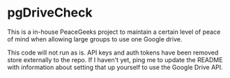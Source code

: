 pgDriveCheck
============

This is a in-house PeaceGeeks project to maintain a certain level of peace of mind when allowing large groups to use one Google drive.

This code will not run as is.  API keys and auth tokens have been removed store externally to the repo.  If I haven't yet, ping me to update
the README with information about setting that up yourself to use the Google Drive API.  
